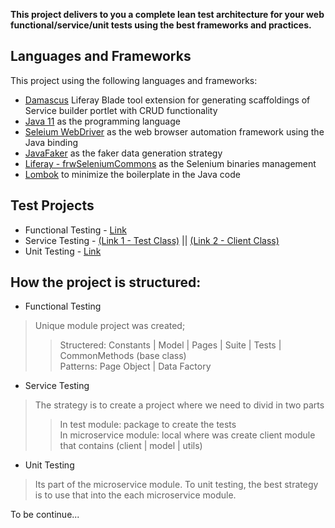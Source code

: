 **This project delivers to you a complete lean test architecture for your web functional/service/unit tests using the best frameworks and practices.**

## Languages and Frameworks

This project using the following languages and frameworks:

* [Damascus](https://github.com/yasuflatland-lf/damascus) Liferay Blade tool extension for generating scaffoldings of Service builder portlet with CRUD functionality
* [Java 11](https://openjdk.java.net/projects/jdk/11/) as the programming language
* [Seleium WebDriver](https://www.selenium.dev/) as the web browser automation framework using the Java binding
* [JavaFaker](https://github.com/DiUS/java-faker) as the faker data generation strategy
* [Liferay - frwSeleniumCommons](https://github.com/manoelcyreno/selenium-commons) as the Selenium binaries management
* [Lombok](https://projectlombok.org/) to minimize the boilerplate in the Java code

## Test Projects
* Functional Testing - [Link](https://github.com/liferay-gs-latam/lfrgs-damascus-test-sample/tree/dev/modules/test/functional-test-tdd)
* Service Testing - [(Link 1 - Test Class)](https://github.com/liferay-gs-latam/lfrgs-damascus-test-sample/tree/dev/modules/test/services-test) || [(Link 2 - Client Class)](https://github.com/liferay-gs-latam/lfrgs-damascus-test-sample/tree/dev/modules/todo/todo-service/src/test/java/com/liferay/damascus/service/test)
* Unit Testing - [Link](https://github.com/liferay-gs-latam/lfrgs-damascus-test-sample/tree/dev/modules/todo/todo-service/src/test/java/com/liferay/damascus/unit)

## How the project is structured:
* Functional Testing
> Unique module project was created;
>> Structered: Constants | Model | Pages | Suite | Tests | CommonMethods (base class)<br />
>> Patterns: Page Object | Data Factory

* Service Testing
> The strategy is to create a project where we need to divid in two parts
>> In test module: package to create the tests <br />
>> In microservice module: local where was create client module that contains (client | model | utils) <br />

* Unit Testing
> Its part of the microservice module. To unit testing, the best strategy is to use that into the each microservice module.

To be continue...
